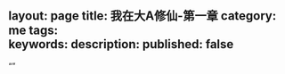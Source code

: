 layout: page
title:  我在大A修仙-第一章
category: me
tags:   
keywords:
description:
published: false
---

“”














